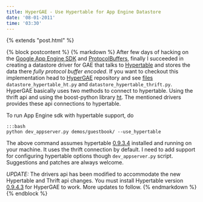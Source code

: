 ```yaml
---
title: HyperGAE - Use Hypertable for App Engine Datastore
date: '08-01-2011'
time: '03:30'
---
```

{% extends "post.html" %}

{% block postcontent %}
{% markdown %}
After few days of hacking on the [Google App Engine SDK](http://code.google.com/appengine/docs/python/overview.html) and [ProtocolBuffers](http://code.google.com/apis/protocolbuffers/docs/pythontutorial.html), finally I succeeded in creating a datastore driver for GAE that talks to [Hypertable](http://hypertable.org) and stores the data there *fully protocol buffer encoded*. If you want to checkout this implementation head to [HyperGAE](https://github.com/semk/hypergae) repository and see [files](https://github.com/semk/hypergae/tree/master/google/appengine/datastore) `datastore_hypertable_ht.py` and `datastore_hypertable_thrift.py`. HyperGAE basically uses two methods to connect to hypertable. Using the thrift api and using the boost-python library [ht](http://code.google.com/p/python-hypertable/). The mentioned drivers provides these api connections to hypertable.

To run App Engine sdk with hypertable support, do

	:::bash
	python dev_appserver.py demos/guestbook/ --use_hypertable

The above command assumes hypertable [0.9.3.4](http://www.hypertable.com/download/0.9.3.4.html) installed and running on your machine. It uses the thrift connection by default. I need to add support for configuring hypertable options though `dev_appserver.py` script. Suggestions and patches are always welcome.

*UPDATE:* The drivers api has been modified to accommodate the new Hypertable and Thrift api changes. You must install Hypertable version [0.9.4.3](http://www.hypertable.com/download/) for HyperGAE to work. More updates to follow.
{% endmarkdown %}
{% endblock %}
